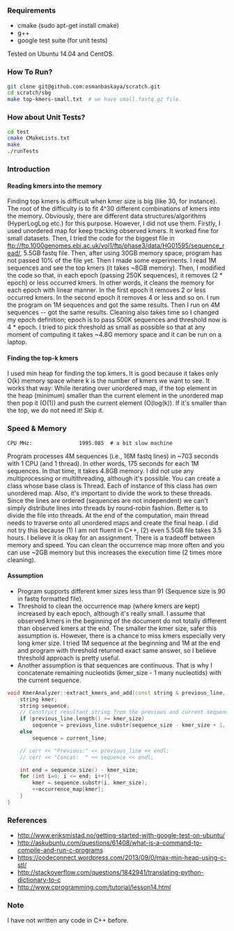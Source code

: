 ### Requirements
- cmake (sudo apt-get install cmake)
- g++
- google test suite (for unit tests)

Tested on Ubuntu 14.04 and CentOS.


### How To Run?

```bash
git clone git@github.com:osmanbaskaya/scratch.git
cd scratch/sbg
make top-kmers-small.txt  # we have small.fastq.gz file.
```

### How about Unit Tests?

```bash
cd test
cmake CMakeLists.txt
make
./runTests
```

### Introduction

#### Reading kmers into the memory

Finding top kmers is difficult when kmer size is big (like 30, for instance). The root of the difficulty is to fit 4^30 different combinations of kmers into the memory. Obviously, there are different data structures/algorithms (HyperLogLog etc.) for this purpose. However, I did not use them. Firstly, I used unordered map for keep tracking observed kmers. It worked fine for small datasets. Then, I tried the code for the biggest file in ftp://ftp.1000genomes.ebi.ac.uk/vol1/ftp/phase3/data/HG01595/sequence_read/, 5.5GB fastq file. Then, after using 30GB memory space, program has not passed 10% of the file yet. Then I made some experiments. I read 1M sequences and see the top kmers (it takes ~8GB memory). Then, I modified the code so that, in each epoch (passing 250K sequences), it removes (2 * epoch) or less occurred kmers. In other words, it cleans the memory for each epoch with linear manner. In the first epoch it removes 2 or less occurred kmers. In the second epoch it removes 4 or less and so on. I run the program on 1M sequences and got the same results. Then I run on 4M sequences -- got the same results. Cleaning also takes time so I changed my epoch definition; epoch is to pass 500K sequences and threshold now is 4 * epoch. I tried to pick threshold as small as possible so that at any moment of computing it takes ~4.8G memory space and it can be run on a laptop.

#### Finding the top-k kmers

I used min heap for finding the top kmers. It is good because it takes only O(k) memory space where k is the number of kmers we want to see. It works that way: While iterating over unordered map, if the top element in the heap (minimum) smaller than the current element in the unordered map then pop it (O(1)) and push the current element (O(log(k)). If it's smaller than the top, we do not need it! Skip it.


### Speed & Memory
```
CPU MHz:               1995.085  # a bit slow machine
```

Program processes 4M sequences (i.e., 16M fastq lines) in ~703 seconds with 1 CPU (and 1 thread). In other words, 175 seconds for each 1M sequences. In that time, it takes 4.8GB memory. I did not use any multiprocessing or multithreading, although it's possible. You can create a class whose base class is Thread. Each of instance of this class has *own* unordered map. Also, it's important to divide the work to these threads. Since the lines are ordered (sequences are not independent) we can't simply distribute lines into threads by round-robin fashion. Better is to divide the file into threads. At the end of the computation, main thread needs to traverse onto all unordered maps and create the final heap. I did not try this because (1) I am not fluent in C++, (2) even 5.5GB file takes 3.5 hours. I believe it is okay for an assignment. There is a tradeoff between memory and speed. You can clean the occurrence map more often and you can use ~2GB memory but this increases the execution time (2 times more cleaning).


#### Assumption

- Program supports different kmer sizes less than 91 (Sequence size is 90 in fastq formatted file).
- Threshold to clean the occurrence map (where kmers are kept) increased by each epoch, although it's really small. I assume that observed kmers in the beginning of the document do not totally different than observed kmers at the end. The smaller the kmer size, safer this assumption is. However, there is a chance to miss kmers especially very long kmer size. I tried 1M sequence at the beginning and 1M at the end and program with threshold returned exact same answer, so I believe threshold approach is pretty useful.
- Another assumption is that sequences are continuous. That is why I concatenate remaining nucleotids (kmer_size - 1 many nucleotids) with the current sequence.

```cpp
void KmerAnalyzer::extract_kmers_and_add(const string & previous_line, const string & current_line) {
    string kmer;
    string sequence;
    // Construct resultant string from the previous and current sequence.
    if (previous_line.length() >= kmer_size)
        sequence = previous_line.substr(sequence_size - kmer_size + 1, kmer_size-1) + current_line;
    else
        sequence = current_line;

    // cerr << "Previous:" << previous_line << endl;
    // cerr << "Concat:  " << sequence << endl;

    int end = sequence.size() - kmer_size;
    for (int i=0; i <= end; i++){
        kmer = sequence.substr(i, kmer_size);
        ++occurrence_map[kmer];
    }
}
```

### References
- http://www.eriksmistad.no/getting-started-with-google-test-on-ubuntu/
- http://askubuntu.com/questions/61408/what-is-a-command-to-compile-and-run-c-programs
- https://codeconnect.wordpress.com/2013/09/0/max-min-heap-using-c-stl/
- http://stackoverflow.com/questions/1842941/translating-python-dictionary-to-c
- http://www.cprogramming.com/tutorial/lesson14.html


### Note
I have not written any code in C++ before.
